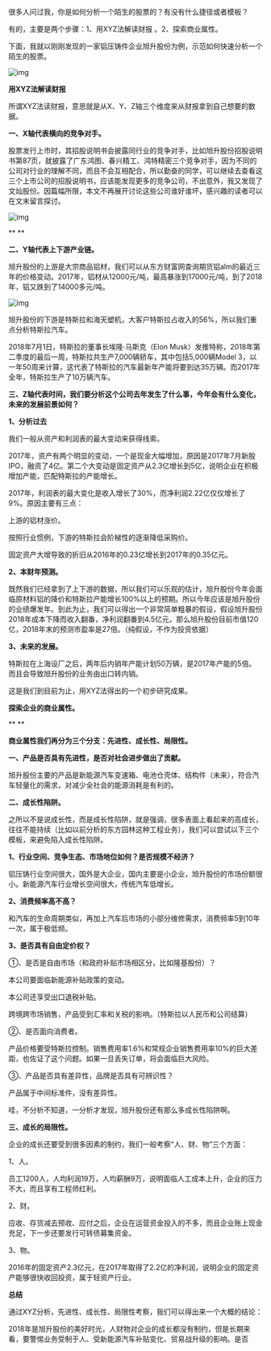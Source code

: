 很多人问过我，你是如何分析一个陌生的股票的？有没有什么捷径或者模板？



有的，主要是两个步骤：1、用XYZ法解读财报 。2、探索商业属性。



下面，我就以刚刚发现的一家铝压铸件企业旭升股份为例，示范如何快速分析一个陌生的股票。



![img](https://mmbiz.qpic.cn/mmbiz_jpg/JE2pTzGHU5fNSJhbgpLxCSwgYTvSchQ8A9ssL30DmXC6177xwgjtQ4xjLnfNSVLjMs59ibykORqbN50Gm8jNibLw/640?wx_fmt=jpeg&wxfrom=5&wx_lazy=1&wx_co=1)





**用XYZ法解读财报**



所谓XYZ法读财报，意思就是从X、Y、Z轴三个维度来从财报拿到自己想要的数据。



**一、X轴代表横向的竞争对手。**



股票发行上市时，其招股说明书会披露同行业的竞争对手，比如旭升股份招股说明书第87页，就披露了广东鸿图、春兴精工、鸿特精密三个竞争对手，因为不同的公司对行业的理解不同，而且不会互相配合，所以勤奋的同学，可以继续去查看这三个上市公司的招股说明书，应该能发现更多的竞争公司，不出意外，我又发现了文灿股份。因篇幅所限，本文不再展开讨论这些公司谁好谁坏，感兴趣的读者可以在文末留言探讨。



![img](https://mmbiz.qpic.cn/mmbiz_png/JE2pTzGHU5fNSJhbgpLxCSwgYTvSchQ86U3feT7qdKE77SOjTye62O5H4lP9Lwzo6lyNvOUQ3WQlHIB9icEaJqQ/640?wx_fmt=png&wxfrom=5&wx_lazy=1&wx_co=1)



**
**

**二、Y轴代表上下游产业链。**



旭升股份的上游是大宗商品铝材，我们可以从东方财富网查询期货铝alm的最近三年的价格变动。2017年，铝材从12000元/吨，最高暴涨到17000元/吨，到了2018年，铝又跌到了14000多元/吨。





![img](https://mmbiz.qpic.cn/mmbiz_png/JE2pTzGHU5fNSJhbgpLxCSwgYTvSchQ8pWiahiaJc3zuEl1Nwbiab46uIXogxrfnD0TiaqmzGJialBw71vxa3fPbTfg/640?wx_fmt=png&wxfrom=5&wx_lazy=1&wx_co=1)



旭升股份的下游是特斯拉和海天塑机，大客户特斯拉占收入的56%，所以我们重点分析特斯拉汽车。



2018年7月1日，特斯拉的董事长埃隆·马斯克（Elon Musk）发推特称，2018年第二季度的最后一周，特斯拉共生产7,000辆轿车，其中包括5,000辆Model 3，以一年50周来计算，这代表了特斯拉的汽车最新年产能将要到达35万辆。而2017年全年，特斯拉生产了10万辆汽车。





**三、Z轴代表时间，我们要分析这个公司去年发生了什么事，今年会有什么变化，未来的发展前景如何？**



**1、分析过去**



我们一般从资产和利润表的最大变动来获得线索。



2017年，资产有两个明显的变动，一个是现金大幅增加，原因是2017年7月新股IPO，融资了4亿。第二个大变动是固定资产从2.3亿增长到5亿，说明企业在积极增加产能，匹配特斯拉的产能增长。



2017年，利润表的最大变化是收入增长了30%，而净利润2.22亿仅仅增长了9%。原因主要有三点：



上游的铝材涨价。



按照行业惯例，下游的特斯拉会阶梯性的逐渐降低采购价。



固定资产大增导致的折旧从2016年的0.23亿增长到2017年的0.35亿元。



**2、本财年预测。**



既然我们已经拿到了上下游的数据，所以我们可以乐观的估计，旭升股份今年会面临原材料铝的降价和特斯拉产能增长100%以上的预期。所以今年应该是旭升股份的业绩爆发年。到此为止，我们可以得出一个非常简单粗暴的假设，假设旭升股份2018年成本下降而收入翻番，净利润翻番到4.5亿元，那么旭升股份目前市值120亿，2018年末的预测市盈率是27倍。（纯假设，不作为投资依据）





**3、未来的发展。**



特斯拉在上海设厂之后，两年后内销年产能计划50万辆，是2017年产能的5倍。而且会导致旭升股份的业务由出口转内销。



这是我们到目前为止，用XYZ法得出的一个初步研究成果。







**探索企业的商业属性。**

**
**



**商业属性我们再分为三个分支：先进性、成长性、局限性。**



**一、产品是否具有先进性，是否对社会进步做出了贡献。**



旭升股份主要的产品是新能源汽车变速箱、电池仓壳体、结构件（未来），符合汽车轻量化的需求，对减少全社会的能源消耗是有利的。





**二、成长性陷阱。**



之所以不是说成长性，而是成长性陷阱，就是强调，很多表面上看起来的高成长，往往不能持续（比如以前分析的东方园林这种工程业务），我们可以尝试以下三个模板，来避免陷入成长性陷阱。



**1、行业空间、竞争生态、市场地位如何？是否规模不经济？**



铝压铸行业空间很大，国外是大企业，国内主要是小企业，旭升股份的市场份额很小。新能源汽车行业增长空间很大，传统汽车低增长。



**2、消费频率高不高？**



和汽车的生命周期类似，再加上汽车后市场的小部分维修需求，消费频率5到10年一次，属于极低频。



**3、是否具有自由定价权？**



①、是否是自由市场（和政府补贴市场相区分，比如隆基股份）？



本公司要面临新能源补贴政策的变动。

本公司还享受出口退税补贴。

跨境跨市场销售，产品受到汇率和关税的影响。（特斯拉以人民币和公司结算）



②、是否面向消费者。



产品价格要受特斯拉控制。销售费用率1.6%和常规企业销售费用率10%的巨大差距，也佐证了这个问题。如果一旦丢失订单，将会面临巨大风险。



③、产品是否具有差异性，品牌是否具有可辨识性？



产品属于中间标准件，没有差异性。



哇，不分析不知道，一分析才发现，旭升股份还有那么多成长性陷阱啊。





**三、成长的局限性。**



企业的成长还要受到很多因素的制约，我们一般考察“人、财、物”三个方面：



1、人。



员工1200人，人均利润19万，人均薪酬9万，说明面临人工成本上升，企业的压力不大，而且享有工程师红利。



2、财。



应收、存货减去预收、应付之后，企业在运营资金投入的不多，而且企业账上现金充足，下一步还要发行可转债募集资金。



3、物。



2016年的固定资产2.3亿元，在2017年取得了2.2亿的净利润，说明企业的固定资产能够很快收回投资，属于轻资产行业。





**总结**



通过XYZ分析，先进性、成长性、局限性考察，我们可以得出来一个大概的结论：



2018年是旭升股份的美好时光，人财物对企业的成长都没有制约，但是长期来看，要警惕业务受制于人、受新能源汽车补贴变化、贸易战升级的影响。是否
